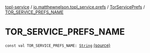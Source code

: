 [topl-service](../../index.md) / [io.matthewnelson.topl_service.prefs](../index.md) / [TorServicePrefs](index.md) / [TOR_SERVICE_PREFS_NAME](./-t-o-r_-s-e-r-v-i-c-e_-p-r-e-f-s_-n-a-m-e.md)

# TOR_SERVICE_PREFS_NAME

`const val TOR_SERVICE_PREFS_NAME: `[`String`](https://kotlinlang.org/api/latest/jvm/stdlib/kotlin/-string/index.html) [(source)](https://github.com/05nelsonm/TorOnionProxyLibrary-Android/blob/master/topl-service/src/main/java/io/matthewnelson/topl_service/prefs/TorServicePrefs.kt#L35)
